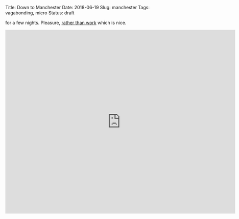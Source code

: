 Title: Down to Manchester
Date: 2018-06-19
Slug: manchester
Tags: vagabonding, micro
Status: draft

for a few nights. Pleasure, [rather than work](/2018/06/08/newcastle) which is nice.
<br />
<iframe width="720" height="576" src="https://www.youtube-nocookie.com/embed/Asad9K-ozrk" frameborder="0" allow="autoplay; encrypted-media" allowfullscreen></iframe>
